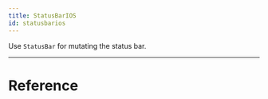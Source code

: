 ```yaml
---
title: StatusBarIOS
id: statusbarios
---
```


Use `StatusBar` for mutating the status bar.

---

# Reference
